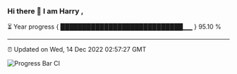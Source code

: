 ### Hi there 👋 I am Harry , 

⏳ Year progress { ████████████████████████████▁▁ } 95.10 %

---

⏰ Updated on Wed, 14 Dec 2022 02:57:27 GMT

![Progress Bar CI](https://github.com/duykhang68/duykhang68/workflows/Progress%20Bar%20CI/badge.svg)
